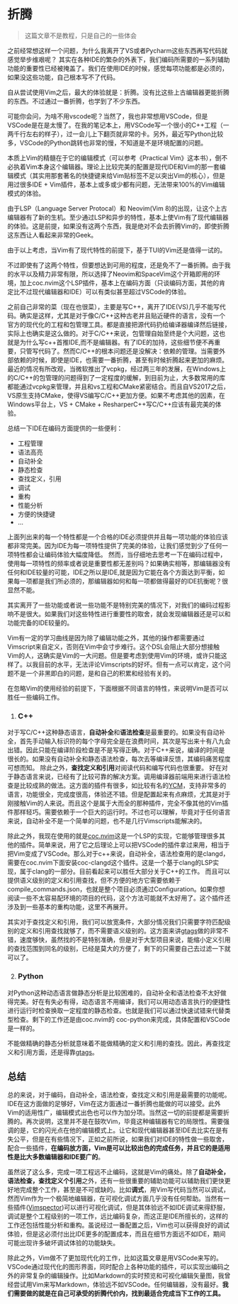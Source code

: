 # 折腾

> 这篇文章不是教程，只是自己的一些体会

之前经常想这样一个问题，为什么我离开了VS或者Pycharm这些东西再写代码就感觉举步维艰呢？ 其实在各种IDE的繁杂的外表下，我们编码所需要的一系列辅助功能的重要性已经被掩盖了。我们在使用IDE的时候，感觉每项功能都是必须的，如果没这些功能，自己根本写不了代码。

自从尝试使用Vim之后，最大的体验就是：折腾。没有比这些上古编辑器更能折腾的东西。不过通过一番折腾，也学到了不少东西。

可能你会问，为啥不用vscode呢？当然了，我也非常想用VSCode，但是VSCode是在是太慢了。在我的笔记本上，用VSCode写一个很小的C++工程（一两千行左右的样子），过一会儿上下翻页就非常的卡。另外，最近写Python比较多，VSCode的Python跳转也非常的慢，不知道是不是环境配置的问题。

本质上Vim的精髓在于它的编辑模式（可以参考《Practical Vim》这本书），倒不必执着Vim本身这个编辑器。理论上比较完美的配置是现代IDE和Vim的那一套编辑模式（其实用那套著名的快捷键来给Vim贴标签不足以突出Vim的核心），但是用过很多IDE + Vim插件，基本上或多或少都有问题，无法带来100%的Vim编辑模式的体验。

由于LSP（Language Server Protocal）和 Neovim(Vim 8)的出现，让这个上古编辑器有了新的生机。至少通过LSP和异步的特性，基本上使Vim有了现代编辑器的体验。这是前提，如果没有这两个东西，我是绝对不会去折腾Vim的，即使折腾这东西让人看起来非常的Geek。

由于以上考虑，当Vim有了现代特性的前提下，基于TUI的Vim还是值得一试的。

不过即使有了这两个特性，但要想达到可用的程度，还是免不了一番折腾。由于我的水平以及精力非常有限，所以选择了Neovim和SpaceVim这个开箱即用的环境，加上coc.nvim这个LSP插件，基本上在编码方面（只谈编码方面，其他的肯定比不过现代编辑器和IDE）可以有类似甚至超过VSCode的体验。


之前自己非常的菜（现在也很菜），主要是写C++，离开了IDE(VS)几乎不能写代码。确实是这样，尤其是对于像C/C++这种古老并且贴近硬件的语言，没有一个官方的现代化的工程和包管理工具。都是直接把源代码扔给编译器编译然后链接，实际上也确实是这么做的。对于C/C++来说，包管理自始至终是个大问题，这也就是为什么写c++首推IDE,而不是编辑器。有了IDE的加持，这些细节便不再重要，只管写代码了。然而C/C++的根本问题还是没解决：依赖的管理。当需要外部依赖的时候，即使是IDE，也需要一番折腾，甚至有时候折腾起来更加的麻烦。最近的情况有所改观，当微软推出了vcpkg，经过两三年的发展，在Windows上的C/C++的包管理的问题得到了一定程度的缓解，到目前为止，大多数常用的库都能通过vcpkg来管理，并且和vs工程和CMake紧密结合。而且自VS2017之后，VS原生支持CMake，使得VS编写C/C++更加方便。如果不考虑其他的因素，在Windows平台上，VS + CMake + ResharperC++写C/C++应该有最完美的体验。

总结一下IDE在编码方面提供的一些便利：

- 工程管理
- 语法高亮
- 自动补全
- 静态检查
- 查找定义，引用
- 调试
- 重构
- 性能分析
- 方便的快捷键
- ... 

上面列出来的每一个特性都是一个合格的IDE必须提供并且每一项功能的体验应该都非常完美。因为IDE为每一项特性提供了完美的体验，让我们感觉到少了任何一项特性都会让编码体验大幅度降低。
然而，当仔细地去思考一下在编码过程中，使用每一项特性的频率或者说是重要性都无差别吗？如果确实相等，那编辑器没有任何和IDE较量的可能，IDE之所以是IDE,就是因为它能在各个方面达到平衡，如果每一项都是我们所必须的，那编辑器如何和每一项都做得最好的IDE抗衡呢？很显然不能。

其实离开了一些功能或者说一些功能不是特别完美的情况下，对我们的编码过程影响不是很大。如果我们对这些特性进行重要性的取舍，就会发现编辑器还是可以和功能完备的IDE较量的。

Vim有一定的学习曲线是因为除了编辑功能之外，其他的操作都需要通过Vimscript来自定义，否则在Vim中会寸步难行。这个DSL会阻止大部分想接触Vim的人，这确实是Vim的一大问题。但是要考虑到使用Vim的环境，或许只能这样了。以我目前的水平，无法评论Vimscripts的好坏。但有一点可以肯定，这个问题不是一个非黑即白的问题，是和自己的积累和经验有关的。

在忽略Vim的使用经验的前提下，下面根据不同语言的特性，来说明Vim是否可以胜任一些编码工作。

1. ### C++

对于写C/C++这种静态语言，**自动补全**和**语法检查**是最重要的。如果没有自动补全，首先手动输入标识符的每个字母完全是在浪费时间，其次是写出来十有八九会出错。因此只能在编译阶段检查是不是写得正确。对于C++来说，编译的时间是很长的。如果没有自动补全和静态语法检查，每次去等编译反馈，其编码痛苦程度可想而知。
除此之外，**查找定义和引用**对阅读代码和编写代码也很重要。
好在对于静态语言来说，已经有了比较可靠的解决方案。调用编译器前端用来进行语法检查是比较成熟的做法。这方面的插件有很多，如比较有名的[YCM](https://github.com/ycm-core/YouCompleteMe)，支持非常多的语言，功能很全，完成度很高，体验还不错。但是配置起来有点麻烦，尤其是对于刚接触Vim的人来说。而且这个是属于大而全的那种插件，完全不像其他的Vim插件那样轻巧。需要依赖于一个巨大的运行时。不过也可以理解，毕竟对于任何语言来说，自动补全不是一个简单的问题，也不是几行Vimscripts能解决的。

除此之外，我现在使用的就是[coc.nvim](https://github.com/neoclide/coc.nvim)这是一个LSP的实现，它能够管理很多其他的插件。简单来说，用了它之后理论上可以把VSCode的插件拿过来用，相当于把Vim变成了VSCode。那么对于c++来说，自动补全，语法检查用的是clangd，需要在coc.nvim下面安装coc-clangd这个插件。这是一个基于clang的LSP实现，属于clang的一部分。目前看起来可以胜任大部分关于C++的工作。
而且可以提供语义级别的定义和引用查找，但不方便的地方它需要依赖于compile_commands.json，也就是整个项目必须通过Configuration。如果你想阅读一些不太容易配环境的项目的代码，这个方法可能就不太好用了。这个插件还涉及到一些基本的重构功能，这里不再展开。

其实对于查找定义和引用，我们可以放宽条件，大部分情况我们只需要字符匹配级别的定义和引用查找就够了，而不需要语义级别的。这方面来讲[gtags](https://www.gnu.org/software/global/)做的非常不错，速度够快，虽然找的不是特别准确，但是对于大型项目来说，能缩小定义引用的查找范围到同名的级别，已经是莫大的方便了，剩下的只需要自己去过滤一下就可以了。


2. ### Python
对Python这种动态语言做静态分析是比较困难的，自动补全和语法检查不太好做得完美。好在有失必有得，动态语言不用编译，我们可以用动态语言执行的便捷性进行运行时检查换取一定程度的静态检查。也就是我们可以通过快速试错来代替类型检查。剩下的工作还是由coc.nvim的 coc-python来完成，具体配置和VSCode是一样的。

不能做精确的静态分析就意味着不能做精确的定义和引用的查找。因此，再查找定义和引用方面，还是得靠[gtags](https://www.gnu.org/software/global/)。

## 总结
总的来说，对于编码，自动补全，语法检查，查找定义和引用是最需要的功能呢。IDE在这方面做的足够好，Vim在这方面通过一番折腾也能做的可以接受。此外Vim的适用性广，编辑模式出色也可以作为加分项。当然这一切的前提都是需要折腾的。再次说明，这里并不是在鼓吹Vim，毕竟这种编辑器有它的局限性。需要强调的是，它的闪光点在他的编辑模式上。让它和现代编辑器甚至IDE去比实在是有失公平，但是在有些情况下，正如之前所说，如果我们对IDE的特性做一些取舍，配合一些插件，**在编码放方面，Vim是可以比较出色的完成任务，并且它的是适用性是比大多数编辑器和IDE要广的**。

虽然说了这么多，完成一项工程远不止编码，这就是Vim的痛处。除了**自动补全，语法检查，查找定义个引用**之外，还有一些很重要的辅助功能可以辅助我们更快更好地完成整个工作，甚至是不可或缺的。比如**调式**，用Vim写代码当然可以调试，然而Vim作为一个极简地编辑器，在可视化调试方面几乎没有任何帮助。当然有一些插件([Vimspector](https://github.com/puremourning/vimspector))可以进行可视化调试，但是其体验远不如IDE调试来得舒服，调试是整个工程级别的一项工作，远比编码复杂，而这正是IDE所擅长的，这样的工作还包括性能分析和重构。虽说经过一番配置之后，Vim也可以获得良好的调试体验，但是这必须付出比IDE更多的配置成本，而且在细节方面远不如IDE，期间可能出现许多破坏调试体验的功能缺失。

除此之外，Vim做不了更加现代化的工作，比如这篇文章是用VSCode来写的。VSCode通过现代化的图形界面，同时配合上各种功能的插件，可以实现出编码之外的非常复杂的编辑操作。比如Markdown的实时预览和可视化编辑矢量图，我曾经尝试用Vim来写Markdown，体验远不如VSCode。任何编辑器，没有最好。**我们需要做的就是在自己可承受的折腾代价内，找到最适合完成当下工作的工具。**